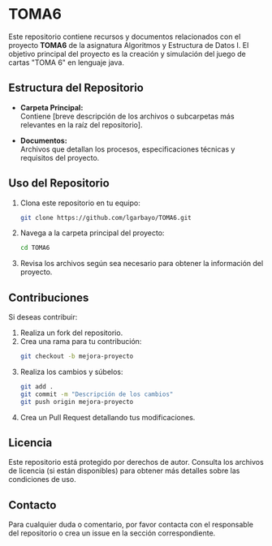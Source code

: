 # TOMA6

Este repositorio contiene recursos y documentos relacionados con el proyecto **TOMA6** de la asignatura Algoritmos y Estructura de Datos I. El objetivo principal del proyecto es la creación y simulación del juego de cartas "TOMA 6" en lenguaje java.

## Estructura del Repositorio

- **Carpeta Principal:**  
  Contiene [breve descripción de los archivos o subcarpetas más relevantes en la raíz del repositorio].

- **Documentos:**  
  Archivos que detallan los procesos, especificaciones técnicas y requisitos del proyecto.

## Uso del Repositorio

1. Clona este repositorio en tu equipo:
   ```bash
   git clone https://github.com/lgarbayo/TOMA6.git
   ```

2. Navega a la carpeta principal del proyecto:
   ```bash
   cd TOMA6
   ```

3. Revisa los archivos según sea necesario para obtener la información del proyecto.

## Contribuciones

Si deseas contribuir:

1. Realiza un fork del repositorio.
2. Crea una rama para tu contribución:
   ```bash
   git checkout -b mejora-proyecto
   ```
3. Realiza los cambios y súbelos:
   ```bash
   git add .
   git commit -m "Descripción de los cambios"
   git push origin mejora-proyecto
   ```
4. Crea un Pull Request detallando tus modificaciones.

## Licencia

Este repositorio está protegido por derechos de autor. Consulta los archivos de licencia (si están disponibles) para obtener más detalles sobre las condiciones de uso.

## Contacto

Para cualquier duda o comentario, por favor contacta con el responsable del repositorio o crea un issue en la sección correspondiente.

